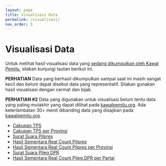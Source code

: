 ```yaml
---
layout: page
title: Visualisasi Data
permalink: /visualisasi/
nav_order: 5
---
```


Visualisasi Data
================

Untuk melihat hasil visualisasi data yang
[sedang dikumpulkan oleh Kawal Pemilu](https://kawalpemilu.org),
silakan kunjungi tautan berikut ini.

**PERHATIAN** Data yang berhasil dikumpulkan sampai saat ini masih sangat kecil
dan belum dapat disebut data yang representatif. Silakan gunakan hasil
visualisasi dengan cermat dan bijak.

**PERHATIAN #2** Data yang digunakan untuk visualisasi belum tentu data yang
paling mutakhir yang dapat dilihat pada [kawalpemilu.org](https://kawalpemilu.org).
Ada keterlambatan 30+ menit dibanding data yang disajikan pada
[kawalpemilu.org](https://kawalpemilu.org).

* [Cakupan TPS](http://tenrio.la/cakupantps)
* [Cakupan TPS per Provinsi](http://tenrio.la/cakupantpsdetil)
* [Surat Suara Pilpres](http://tenrio.la/suratsuarapilpres)
* [Hasil Sementara Real Count Pilpres](http://tenrio.la/pilpres)
* [Hasil Sementara Real Count Pilpres per Provinsi](http://tenrio.la/pilpresdetil)
* [Surat Suara Pileg DPR](http://tenrio.la/suratsuarapilegdpr)
* [Hasil Sementara Real Count Pileg DPR per Partai](http://tenrio.la/pilegdpr)

